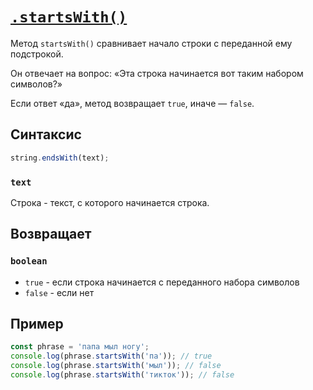 # [`.startsWith()`](../index.md)

Метод `startsWith()` сравнивает начало строки с переданной ему подстрокой.

Он отвечает на вопрос: «Эта строка начинается вот таким набором символов?»

Если ответ «да», метод возвращает `true`, иначе — `false`.

## Синтаксис

```js
string.endsWith(text);
```

### `text`

Строка - текст, с которого начинается строка.

## Возвращает

### `boolean`

- `true` - если строка начинается с переданного набора символов
- `false` - если нет

## Пример

```js
const phrase = 'папа мыл ногу';
console.log(phrase.startsWith('па')); // true
console.log(phrase.startsWith('мыл')); // false
console.log(phrase.startsWith('тикток')); // false
```
